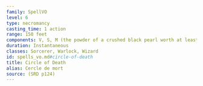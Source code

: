 ```yaml
---
family: SpellVO
level: 6
type: necromancy
casting_time: 1 action
range: 150 feet
components: V, S, M (the powder of a crushed black pearl worth at least 500 gp)
duration: Instantaneous
classes: Sorcerer, Warlock, Wizard
id: spells_vo.md#circle-of-death
title: Circle of Death
alias: Cercle de mort
source: (SRD p124)
---
```


